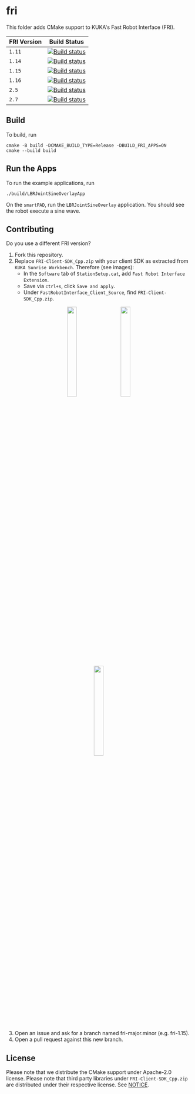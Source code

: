 # fri
This folder adds CMake support to KUKA's Fast Robot Interface (FRI).

| FRI Version | Build Status |
| ----------- | ------------ |
| `1.11`      | [![Build status](https://github.com/lbr-stack/fri/actions/workflows/build.yaml/badge.svg?branch=fri-1.11)](https://github.com/lbr-stack/fri/actions/workflows/build.yaml) |
| `1.14`      | [![Build status](https://github.com/lbr-stack/fri/actions/workflows/build.yaml/badge.svg?branch=fri-1.14)](https://github.com/lbr-stack/fri/actions/workflows/build.yaml) |
| `1.15`      | [![Build status](https://github.com/lbr-stack/fri/actions/workflows/build.yaml/badge.svg?branch=fri-1.15)](https://github.com/lbr-stack/fri/actions/workflows/build.yaml) |
| `1.16`      | [![Build status](https://github.com/lbr-stack/fri/actions/workflows/build.yaml/badge.svg?branch=fri-1.16)](https://github.com/lbr-stack/fri/actions/workflows/build.yaml) |
| `2.5`       | [![Build status](https://github.com/lbr-stack/fri/actions/workflows/build.yaml/badge.svg?branch=fri-2.5)](https://github.com/lbr-stack/fri/actions/workflows/build.yaml)  |
| `2.7`       | [![Build status](https://github.com/lbr-stack/fri/actions/workflows/build.yaml/badge.svg?branch=fri-2.7)](https://github.com/lbr-stack/fri/actions/workflows/build.yaml)  |

## Build
To build, run

```shell
cmake -B build -DCMAKE_BUILD_TYPE=Release -DBUILD_FRI_APPS=ON
cmake --build build
```

## Run the Apps
To run the example applications, run

```shell
./build/LBRJointSineOverlayApp
```

On the `smartPAD`, run the `LBRJointSineOverlay` application. You should see the robot execute a sine wave.

## Contributing
Do you use a different FRI version?

1. Fork this repository.
2. Replace `FRI-Client-SDK_Cpp.zip` with your client SDK as extracted from `KUKA Sunrise Workbench`. Therefore (see images):
    * In the `Software` tab of `StationSetup.cat`, add `Fast Robot Interface Extension`.
    * Save via `ctrl+s`, click `Save and apply`.
    * Under `FastRobotInterface_Client_Source`, find `FRI-Client-SDK_Cpp.zip`.

  <figure>
    <p align="center"><img src="https://raw.githubusercontent.com/lbr-stack/fri/fri-1.14/img/00_extract_fri_client_sdk.png" width="25%" height="25%" hspace="20"><img   src="https://raw.githubusercontent.com/lbr-stack/fri/fri-1.14/img/01_extract_fri_client_sdk.png" width="25%" height="25%" hspace="20"><img src="https://raw.githubusercontent.com/lbr-stack/fri/fri-1.14/img/02_extract_fri_client_sdk.png" width="25%" height="25%" hspace="20"></p>
    <figcaption></figcaption>
  </figure>

3. Open an issue and ask for a branch named fri-major.minor (e.g. fri-1.15).
4. Open a pull request against this new branch.

## License
Please note that we distribute the CMake support under Apache-2.0 license. Please note that third party libraries under `FRI-Client-SDK_Cpp.zip` are distributed under their respective license. See [NOTICE](https://github.com/lbr-stack/fri/blob/fri-1.11/NOTICE).
